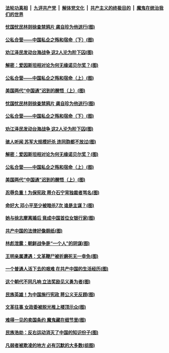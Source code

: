

####  [法轮功真相](../../../../basic/blob/master/README.md?t=12312231) &nbsp;|&nbsp; [九评共产党](../../../../9ping.md/blob/master/README.md?t=12312231) &nbsp;|&nbsp; [解体党文化](../../../../jtdwh.md/blob/master/README.md?t=12312231)  &nbsp;|&nbsp; [共产主义的终极目的](../../../../gczydzjmd.md/blob/master/README.md?t=12312231) &nbsp;|&nbsp; [魔鬼在统治我们的世界](../../../../mgztzwmdsj.md/blob/master/README.md?t=12312231) 

#### [忧国忧民林则徐查禁鸦片 龚自珍为他送行(图)](../pages/p6/956394.md?t=12312231) 

#### [公私合营——中国私企之殇和宿命（下）(图)](../pages/p6/957265.md?t=12312231) 

#### [劝江泽民发动台海战争 这2人沦为阶下囚(图)](../pages/p6/957188.md?t=12312231) 

#### [解密：爱因斯坦相对论为何无缘诺贝尔奖？(图)](../pages/p6/957218.md?t=12312231) 

#### [公私合营——中国私企之殇和宿命（上）(图)](../pages/p6/957261.md?t=12312231) 

#### [美国两代“中国通”迟到的醒悟（上）(图)](../pages/p6/957312.md?t=12312231) 

#### [忧国忧民林则徐查禁鸦片 龚自珍为他送行(图)](../pages/p6/956394.md?t=12312231) 

#### [公私合营——中国私企之殇和宿命（下）(图)](../pages/p6/957265.md?t=12312231) 

#### [劝江泽民发动台海战争 这2人沦为阶下囚(图)](../pages/p6/957188.md?t=12312231) 

#### [骇人听闻 苏军大规模奸杀 连同胞都不放过(图)](../pages/p6/957181.md?t=12312231) 

#### [解密：爱因斯坦相对论为何无缘诺贝尔奖？(图)](../pages/p6/957218.md?t=12312231) 

#### [公私合营——中国私企之殇和宿命（上）(图)](../pages/p6/957261.md?t=12312231) 

#### [美国两代“中国通”迟到的醒悟（上）(图)](../pages/p6/957312.md?t=12312231) 

#### [忍辱负重！为保宪政 蒋介石宁背独裁者骂名(图)](../pages/p6/956344.md?t=12312231) 

#### [命好大 邓小平至少被暗杀7次 谁是主谋？(图)](../pages/p6/957200.md?t=12312231) 

#### [她与徐志摩离婚后 竟成中国首位女银行家(图)](../pages/p6/955602.md?t=12312231) 

#### [共产中国的法律好像厕纸(图)](../pages/p6/957184.md?t=12312231) 

#### [林彪泄露：朝鲜战争是“一个人”的阴谋(图)](../pages/p6/956350.md?t=12312231) 

#### [王明亲属遭遇：文革鞭尸被折磨死无一幸免(图)](../pages/p6/956922.md?t=12312231) 

#### [一个普通人活下去的艰难 在共产中国的生活经历(图)](../pages/p6/957161.md?t=12312231) 

#### [这个朝代不同凡响 立法奖励见义勇为者(图)](../pages/p6/954488.md?t=12312231) 

#### [民族英雄！为中国施行宪政 蒋公义无反顾(图)](../pages/p6/956345.md?t=12312231) 

#### [文革往事 女政委被脱光推上楼顶示众(图)](../pages/p6/956817.md?t=12312231) 

#### [难得一见的卖国条约 魔鬼藏在细节里(图)](../pages/p6/956818.md?t=12312231) 

#### [民族浩劫：反右运动消灭了中国的知识份子(图)](../pages/p6/955953.md?t=12312231) 

#### [凡弱者被欺凌的地方 必有沉默的大多数(组图)](../pages/p6/956637.md?t=12312231) 

